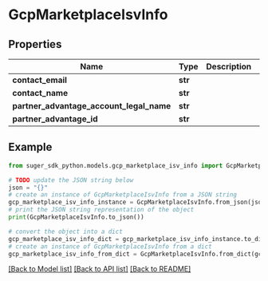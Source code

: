 # GcpMarketplaceIsvInfo


## Properties

Name | Type | Description | Notes
------------ | ------------- | ------------- | -------------
**contact_email** | **str** |  | [optional] 
**contact_name** | **str** |  | [optional] 
**partner_advantage_account_legal_name** | **str** |  | [optional] 
**partner_advantage_id** | **str** |  | [optional] 

## Example

```python
from suger_sdk_python.models.gcp_marketplace_isv_info import GcpMarketplaceIsvInfo

# TODO update the JSON string below
json = "{}"
# create an instance of GcpMarketplaceIsvInfo from a JSON string
gcp_marketplace_isv_info_instance = GcpMarketplaceIsvInfo.from_json(json)
# print the JSON string representation of the object
print(GcpMarketplaceIsvInfo.to_json())

# convert the object into a dict
gcp_marketplace_isv_info_dict = gcp_marketplace_isv_info_instance.to_dict()
# create an instance of GcpMarketplaceIsvInfo from a dict
gcp_marketplace_isv_info_from_dict = GcpMarketplaceIsvInfo.from_dict(gcp_marketplace_isv_info_dict)
```
[[Back to Model list]](../README.md#documentation-for-models) [[Back to API list]](../README.md#documentation-for-api-endpoints) [[Back to README]](../README.md)



